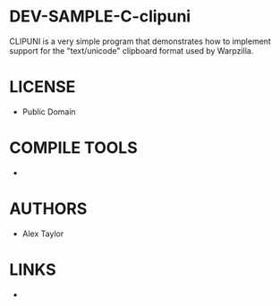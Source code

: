 DEV-SAMPLE-C-clipuni
====================

CLIPUNI is a very simple program that demonstrates how to implement support for the "text/unicode" clipboard format used by Warpzilla. 

LICENSE
===============
* Public Domain

COMPILE TOOLS
===============
* 
 
AUTHORS
===============
* Alex Taylor

LINKS
===============
* 
